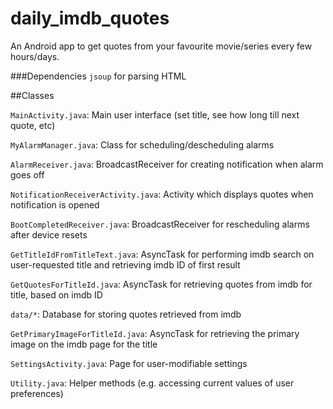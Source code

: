 daily_imdb_quotes
=================

An Android app to get quotes from your favourite movie/series every few hours/days.

###Dependencies
`jsoup` for parsing HTML

##Classes

`MainActivity.java`: Main user interface (set title, see how long till next quote, etc)

`MyAlarmManager.java`: Class for scheduling/descheduling alarms

`AlarmReceiver.java`: BroadcastReceiver for creating notification when alarm goes off

`NotificationReceiverActivity.java`: Activity which displays quotes when notification is opened

`BootCompletedReceiver.java`: BroadcastReceiver for rescheduling alarms after device resets

`GetTitleIdFromTitleText.java`: AsyncTask for performing imdb search on user-requested title and retrieving imdb ID of first result

`GetQuotesForTitleId.java`: AsyncTask for retrieving quotes from imdb for title, based on imdb ID

`data/*`: Database for storing quotes retrieved from imdb

`GetPrimaryImageForTitleId.java`: AsyncTask for retrieving the primary image on the imdb page for the title

`SettingsActivity.java`: Page for user-modifiable settings

`Utility.java`: Helper methods (e.g. accessing current values of user preferences)
